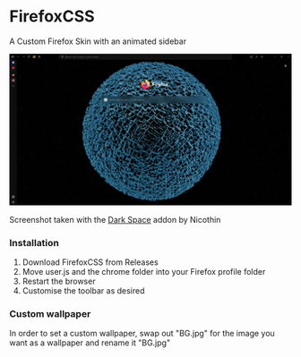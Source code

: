 # FirefoxCSS
A Custom Firefox Skin with an animated sidebar

![Preview Image](/Preview/Screenshot.png)

Screenshot taken with the [Dark Space](https://addons.mozilla.org/en-GB/firefox/addon/nicothin-space/?utm_source=addons.mozilla.org&utm_medium=referral&utm_content=search) addon by Nicothin

### Installation
1. Download FirefoxCSS from Releases
2. Move user.js and the chrome folder into your Firefox profile folder
3. Restart the browser
4. Customise the toolbar as desired
### Custom wallpaper
In order to set a custom wallpaper, swap out "BG.jpg" for the image you want as a wallpaper and rename it "BG.jpg"
